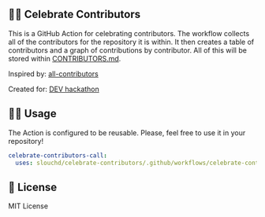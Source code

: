 🎉✨ Celebrate Contributors
---
This is a GitHub Action for celebrating contributors. The workflow collects all of the contributors for the repository it is within. It then creates a table of contributors and a graph of contributions by contributor. All of this will be stored within [CONTRIBUTORS.md](CONTRIBUTORS.md).

Inspired by: [all-contributors](https://github.com/all-contributors/all-contributors)

Created for: [DEV hackathon](https://dev.to/devteam/announcing-the-github-dev-2023-hackathon-4ocn)

🧑‍💻 Usage
---
The Action is configured to be reusable. Please, feel free to use it in your repository!

```yaml
celebrate-contributors-call:
  uses: slouchd/celebrate-contributors/.github/workflows/celebrate-contributors.yml@main
```

🪪 License
---
MIT License